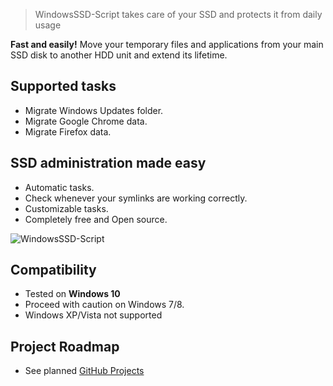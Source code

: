 > WindowsSSD-Script takes care of your SSD and protects it from daily usage

**Fast and easily!** Move your temporary files and applications from your main SSD disk to another HDD unit and extend its lifetime.

## Supported tasks

  * Migrate Windows Updates folder.
  * Migrate Google Chrome data.
  * Migrate Firefox data.

## SSD administration made easy

  * Automatic tasks.
  * Check whenever your symlinks are working correctly.
  * Customizable tasks.
  * Completely free and Open source.
  
![WindowsSSD-Script](https://equilaterus.github.io/WindowsSSD-Script/assets/img/windowsssd-script.png)

## Compatibility

* Tested on **Windows 10**
* Proceed with caution on Windows 7/8.
* Windows XP/Vista not supported

## Project Roadmap

* See planned [GitHub Projects](https://github.com/equilaterus/WindowsSSD-Script/projects)
